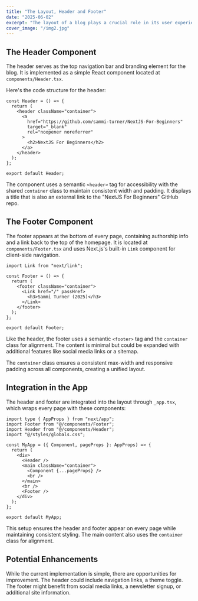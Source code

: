 ```yaml
---
title: "The Layout, Header and Footer"
date: "2025-06-02"
excerpt: "The layout of a blog plays a crucial role in its user experience."
cover_image: "/img2.jpg"
---
```


## The Header Component

The header serves as the top navigation bar and branding element for the blog. It is implemented as a simple React component located at `components/Header.tsx`.

Here's the code structure for the header:

```tsx
const Header = () => {
  return (
    <header className="container">
      <a
        href="https://github.com/sammi-turner/NextJS-For-Beginners"
        target="_blank"
        rel="noopener noreferrer"
      >
        <h2>NextJS For Beginners</h2>
      </a>
    </header>
  );
};

export default Header;
```

The component uses a semantic `<header>` tag for accessibility with the shared `container` class to maintain consistent width and padding. It displays a title that is also an external link to the "NextJS For Beginners" GitHub repo.

## The Footer Component

The footer appears at the bottom of every page, containing authorship info and a link back to the top of the homepage. It is located at `components/Footer.tsx` and uses Next.js's built-in `Link` component for client-side navigation.

```tsx
import Link from "next/link";

const Footer = () => {
  return (
    <footer className="container">
      <Link href="/" passHref>
        <h3>Sammi Turner (2025)</h3>
      </Link>
    </footer>
  );
};

export default Footer;
```

Like the header, the footer uses a semantic `<footer>` tag and the `container` class for alignment. The content is minimal but could be expanded with additional features like social media links or a sitemap.

The `container` class ensures a consistent max-width and responsive padding across all components, creating a unified layout.

## Integration in the App

The header and footer are integrated into the layout through `_app.tsx`, which wraps every page with these components:

```tsx
import type { AppProps } from "next/app";
import Footer from "@/components/Footer";
import Header from "@/components/Header";
import "@/styles/globals.css";

const MyApp = ({ Component, pageProps }: AppProps) => {
  return (
    <div>
      <Header />
      <main className="container">
        <Component {...pageProps} />
        <br />
      </main>
      <br />
      <Footer />
    </div>
  );
};

export default MyApp;
```

This setup ensures the header and footer appear on every page while maintaining consistent styling. The main content also uses the `container` class for alignment.

## Potential Enhancements

While the current implementation is simple, there are opportunities for improvement. The header could include navigation links, a theme toggle. The footer might benefit from social media links, a newsletter signup, or additional site information.

